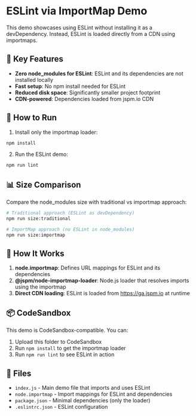 # ESLint via ImportMap Demo

This demo showcases using ESLint without installing it as a devDependency. Instead, ESLint is loaded directly from a CDN using importmaps.

## 🎯 Key Features

- **Zero node_modules for ESLint**: ESLint and its dependencies are not installed locally
- **Fast setup**: No npm install needed for ESLint
- **Reduced disk space**: Significantly smaller project footprint
- **CDN-powered**: Dependencies loaded from jspm.io CDN

## 🚀 How to Run

1. Install only the importmap loader:
```bash
npm install
```

2. Run the ESLint demo:
```bash
npm run lint
```

## 📊 Size Comparison

Compare the node_modules size with traditional vs importmap approach:

```bash
# Traditional approach (ESLint as devDependency)
npm run size:traditional

# ImportMap approach (no ESLint in node_modules)
npm run size:importmap
```

## 🔧 How It Works

1. **node.importmap**: Defines URL mappings for ESLint and its dependencies
2. **@jspm/node-importmap-loader**: Node.js loader that resolves imports using the importmap
3. **Direct CDN loading**: ESLint is loaded from https://ga.jspm.io at runtime

## 📦 CodeSandbox

This demo is CodeSandbox-compatible. You can:
1. Upload this folder to CodeSandbox
2. Run `npm install` to get the importmap loader
3. Run `npm run lint` to see ESLint in action

## 🎨 Files

- `index.js` - Main demo file that imports and uses ESLint
- `node.importmap` - Import mappings for ESLint and dependencies
- `package.json` - Minimal dependencies (only the loader)
- `.eslintrc.json` - ESLint configuration